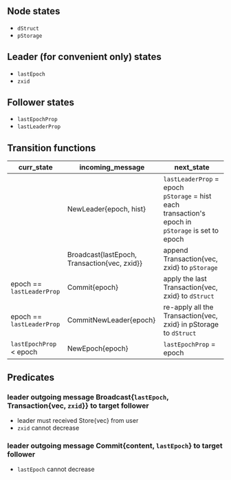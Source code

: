 ## Node states
- `dStruct`
- `pStorage`

## Leader (for convenient only) states
- `lastEpoch`
- `zxid`

## Follower states
- `lastEpochProp`
- `lastLeaderProp`

## Transition functions
| curr_state              | incoming_message                             | next_state                                                                                          |
|-------------------------|----------------------------------------------|-----------------------------------------------------------------------------------------------------|
|                         | NewLeader{epoch, hist}                       | `lastLeaderProp` = epoch<br> `pStorage` = hist<br> each transaction's epoch in `pStorage` is set to epoch |
|                         | Broadcast{lastEpoch, Transaction{vec, zxid}} | append Transaction{vec, zxid} to `pStorage`                                                           |
| epoch == `lastLeaderProp` | Commit{epoch}                                | apply the last Transaction{vec, zxid} to `dStruct`                                                   |
| epoch == `lastLeaderProp` | CommitNewLeader{epoch}                       | re-apply all the Transaction{vec, zxid} in pStorage to `dStruct`                                      |
| `lastEpochProp` < epoch   | NewEpoch{epoch}                              | `lastEpochProp` = epoch                                                                               |
## Predicates
### leader outgoing message Broadcast{`lastEpoch`, Transaction{vec, `zxid`}} to target follower
- leader must received Store{vec} from user
- `zxid` cannot decrease

### leader outgoing message Commit{content, `lastEpoch`} to target follower
- `lastEpoch` cannot decrease